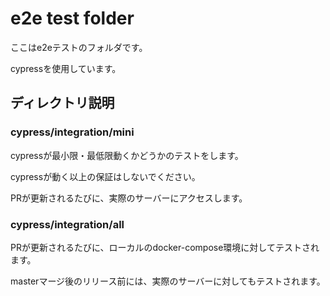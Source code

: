 # e2e test folder

ここはe2eテストのフォルダです。

cypressを使用しています。

## ディレクトリ説明

### cypress/integration/mini

cypressが最小限・最低限動くかどうかのテストをします。

cypressが動く以上の保証はしないでください。

PRが更新されるたびに、実際のサーバーにアクセスします。

### cypress/integration/all

PRが更新されるたびに、ローカルのdocker-compose環境に対してテストされます。

masterマージ後のリリース前には、実際のサーバーに対してもテストされます。
